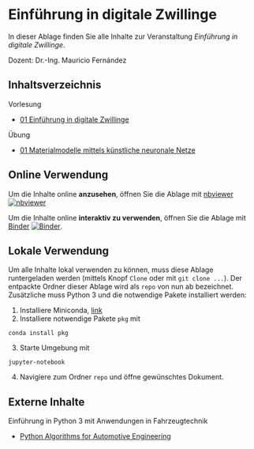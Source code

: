 # Einführung in digitale Zwillinge

In dieser Ablage finden Sie alle Inhalte zur Veranstaltung *Einführung in digitale Zwillinge*.

Dozent: Dr.-Ing. Mauricio Fernández

## Inhaltsverzeichnis

Vorlesung
* [01 Einführung in digitale Zwillinge](Vorlesung/01_Einfuehrung.ipynb)

Übung
* [01 Materialmodelle mittels künstliche neuronale Netze](Uebung/01_Materialmodell.ipynb)

## Online Verwendung

Um die Inhalte online **anzusehen**, öffnen Sie die Ablage mit 
[nbviewer](https://nbviewer.jupyter.org/github/mauricio-fernandez-l/Einfuehrung-in-digitale-Zwillinge/tree/master/)
[![nbviewer](https://img.shields.io/badge/render-nbviewer-orange.svg)](https://nbviewer.jupyter.org/github/mauricio-fernandez-l/Einfuehrung-in-digitale-Zwillinge/tree/master/)

Um die Inhalte online **interaktiv zu verwenden**, öffnen Sie die Ablage mit
[Binder](https://mybinder.org/v2/gh/mauricio-fernandez-l/Einfuehrung-in-digitale-Zwillinge/master)
[![Binder](https://mybinder.org/badge_logo.svg)](https://mybinder.org/v2/gh/mauricio-fernandez-l/Einfuehrung-in-digitale-Zwillinge/master).

## Lokale Verwendung

Um alle Inhalte lokal verwenden zu können, muss diese Ablage runtergeladen werden (mittels Knopf `Clone` oder mit `git clone ...`). Der entpackte Ordner dieser Ablage wird als `repo` von nun ab bezeichnet. Zusätzliche muss Python 3 und die notwendige Pakete installiert werden:

1) Installiere Miniconda, [link](https://docs.conda.io/en/latest/miniconda.html)
2) Installiere notwendige Pakete `pkg` mit 
```
conda install pkg
```
3) Starte Umgebung mit
```
jupyter-notebook
```
4) Navigiere zum Ordner `repo` und öffne gewünschtes Dokument.

## Externe Inhalte

Einführung in Python 3 mit Anwendungen in Fahrzeugtechnik
* [Python Algorithms for Automotive Engineering](https://github.com/StephanRhode/py-algorithms-4-automotive-engineering)